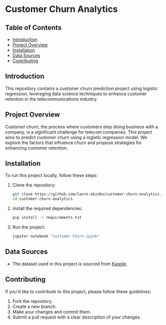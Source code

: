 # Customer Churn Analytics

## Table of Contents
- [Introduction](#introduction)
- [Project Overview](#project-overview)
- [Installation](#installation)
- [Data Sources](#data-sources)
- [Contributing](#contributing)

## Introduction

This repository contains a customer churn prediction project using logistic regression, leveraging data science techniques to enhance customer retention in the telecommunications industry.

## Project Overview

Customer churn, the process where customers stop doing business with a company, is a significant challenge for telecom companies. This project aims to predict customer churn using a logistic regression model. We explore the factors that influence churn and propose strategies for enhancing customer retention.

## Installation

To run this project locally, follow these steps:

1. Clone the repository:
   ```bash
   git clone https://github.com/lanre-akinbo/customer-churn-analytics.git
   cd customer-churn-analytics
   ```

2. Install the required dependencies:
   ```bash
   pip install -r requirements.txt
   ```

3. Run the project:
   ```bash
   jupyter notebook "Customer Churn.ipynb"
   ```

## Data Sources

- The dataset used in this project is sourced from [Kaggle](https://www.kaggle.com/datasets/blastchar/telco-customer-churn).


## Contributing

If you'd like to contribute to this project, please follow these guidelines:

1. Fork the repository.
2. Create a new branch.
3. Make your changes and commit them.
4. Submit a pull request with a clear description of your changes.
